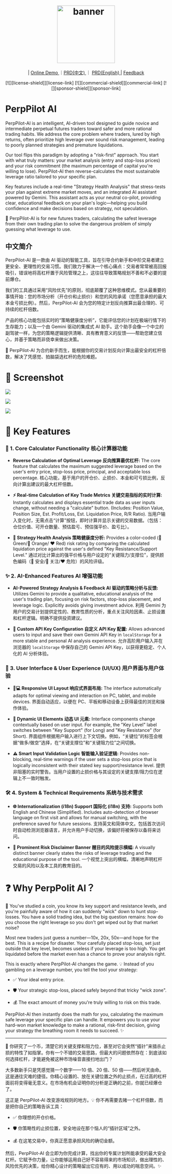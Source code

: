 <h1 align="center">
  <a href="https://perppilot.iamkane.com">
    <img src="asset/perppilot_ai.jpg?raw=true" width="180" height="180" alt="banner" /><br>
  </a>
</h1>

<p align="center"> | <a href="https://perppilot.iamkane.com/"> Online Demo </a> ｜<a href="./docs/README.zh.md">PRD(中文) </a> ｜ <a href="./docs/README.en.md">PRD(English) </a> |  <a href="https://github.com/szkane/PerpPilot-A/issues">Feedback</a><br></p>

<div align="center">
  
[![][license-shield]][license-link]
[![][commercial-shield]][commercial-link]
[![][sponsor-shield]][sponsor-link]

</div>

# PerpPilot AI

PerpPilot-AI is an intelligent, AI-driven tool designed to guide novice and intermediate perpetual futures traders toward safer and more rational trading habits. We address the core problem where traders, lured by high returns, often prioritize high leverage over sound risk management, leading to poorly planned strategies and premature liquidations.

Our tool flips this paradigm by adopting a "risk-first" approach. You start with what truly matters: your market analysis (entry and stop-loss prices) and your risk commitment (the maximum percentage of capital you're willing to lose). PerpPilot-AI then reverse-calculates the most sustainable leverage ratio tailored to your specific plan.

Key features include a real-time "Strategy Health Analysis" that stress-tests your plan against extreme market moves, and an integrated AI assistant powered by Gemini. This assistant acts as your neutral co-pilot, providing clear, educational feedback on your plan's logic—helping you build confidence and make decisions based on strategy, not speculation.

🎯 PerpPilot-AI is for new futures traders, calculating the safest leverage from their own trading plan to solve the dangerous problem of simply guessing what leverage to use.

## 中文简介

PerpPilot-AI 是一款由 AI 驱动的智能工具，旨在引导合约新手和中阶交易者建立更安全、更理性的交易习惯。我们致力于解决一个核心痛点：交易者常常被高回报吸引，错误地将高杠杆置于风险管理之上，这往往导致策略规划不善和不必要的提前爆仓。

我们的工具通过采用“风险优先”的原则，彻底颠覆了这种思维模式。您从最重要的事情开始：您的市场分析（开仓价和止损价）和您的风险承诺（您愿意承担的最大本金亏损比例）。然后，PerpPilot-AI 会为您的特定计划反向推算出最合理的、可持续的杠杆倍数。

产品的核心功能包括实时的“策略健康度分析”，它能评估您的计划在极端行情下的生存能力；以及一个由 Gemini 驱动的集成式 AI 助手。这个助手会像一个中立的副驾驶一样，为您的策略逻辑提供清晰、具有教育意义的反馈——帮助您建立信心，并基于策略而非侥幸来做出决策。

🎯 PerpPilot-AI 为合约新手而生，能根据你的交易计划反向计算出最安全的杠杆倍数，解决了凭感觉、拍脑袋选杠杆的危险难题。

# 🌠 Screenshot

![](asset/screenshot_1.png)

![](asset/screenshot_2.png)

![](asset/screenshot_3.png)

# 🌟 Key Features

### 🧮 1. Core Calculator Functionality 核心计算器功能

- **Reverse Calculation of Optimal Leverage 反向推算最优杠杆:**
  The core feature that calculates the maximum suggested leverage based on the user's entry price, stop-loss price, principal, and acceptable loss percentage.
  核心功能，基于用户的开仓价、止损价、本金和可亏损比例，反向计算出建议的最大杠杆倍数。

- **⚡ Real-time Calculation of Key Trade Metrics 关键交易指标的实时计算:**
  Instantly calculates and displays essential trade data as user inputs change, without needing a "calculate" button. (Includes: Position Value, Position Size, Est. Profit/Loss, Est. Liquidation Price, R/R Ratio).
  当用户输入变化时，无需点击“计算”按钮，即时计算并显示关键的交易数据。（包括：仓位价值、可开仓数量、预估盈亏、预估强平价、盈亏比）。

- **🚦 Strategy Health Analysis 策略健康度分析:**
  Provides a color-coded (💚 Green/🧡 Orange/ ❤️ Red) risk rating by comparing the calculated liquidation price against the user's defined "Key Resistance/Support Level."
  通过对比计算出的强平价格与用户设定的“关键阻力/支撑位”，提供颜色编码（💚 安全/🧡 关注/❤️ 危险）的风险评级。

### ✨ 2. AI-Enhanced Features AI 增强功能

- **AI-Powered Strategy Analysis & Feedback AI 驱动的策略分析与反馈:**
  Utilizes Gemini to provide a qualitative, educational analysis of the user's trading plan, focusing on risk factors, stop-loss placement, and leverage logic. Explicitly avoids giving investment advice.
  利用 Gemini 为用户的交易计划提供定性的、教育性质的分析，重点关注风险因素、止损设置和杠杆逻辑。明确不提供投资建议。

- **🔑 Custom API Key Configuration 自定义 API Key 配置:**
  Allows advanced users to input and save their own Gemini API Key in `localStorage` for a more stable and personal AI analysis experience.
  允许高阶用户输入并在浏览器的 `localStorage` 中保存自己的 Gemini API Key，以获得更稳定、个人化的 AI 分析体验。

### 🎨 3. User Interface & User Experience (UI/UX) 用户界面与用户体验

- **📱💻 Responsive UI Layout 响应式界面布局:**
  The interface automatically adapts for optimal viewing and interaction on PC, tablet, and mobile devices.
  界面自动适应，以便在 PC、平板和移动设备上获得最佳的浏览和操作体验。

- **🔄 Dynamic UI Elements 动态 UI 元素:**
  Interface components change contextually based on user input. For example, the "Key Level" label switches between "Key Support" (for Long) and "Key Resistance" (for Short).
  界面组件根据用户输入进行上下文切换。例如，“关键位”的标签会根据“做多/做空”选择，在“关键支撑位”和“关键阻力位”之间切换。

- **⚠️ Smart Input Validation Logic 智能输入验证逻辑:**
  Provides non-blocking, real-time warnings if the user sets a stop-loss price that is logically inconsistent with their stated key support/resistance level.
  提供非阻塞的实时警告。当用户设置的止损价格与其设定的关键支撑/阻力位在逻辑上不一致时触发。

### 🛠️ 4. System & Technical Requirements 系统与技术需求

- **🌐 Internationalization (i18n) Support 国际化 (i18n) 支持:**
  Supports both English and Chinese (Simplified). Includes auto-detection of browser language on first visit and allows for manual switching, with the preference saved for future sessions.
  支持英文和简体中文。包括首次访问时自动检测浏览器语言，并允许用户手动切换，该偏好将被保存以备将来访问。

- **📢 Prominent Risk Disclaimer Banner 醒目的风险提示横幅:**
  A visually distinct banner clearly states the risks of leverage trading and the educational purpose of the tool.
  一个视觉上突出的横幅，清晰地声明杠杆交易的风险以及本工具的教育目的。

# ❓ Why PerpPolit AI？

🧠 You've studied a coin, you know its key support and resistance levels, and you're painfully aware of how it can suddenly "wick" down to hunt stop-losses. You have a solid trading idea, but the big question remains: how do you choose the right leverage so you don't get wiped out by that market noise?

Most new traders just guess a number—10x, 20x, 50x—and hope for the best. This is a recipe for disaster. Your carefully placed stop-loss, set just outside that key level, becomes useless if your leverage is too high. You get liquidated before the market even has a chance to prove your analysis right.

This is exactly where PerpPilot-AI changes the game. 💡 Instead of you gambling on a leverage number, you tell the tool your strategy:

- ✅ Your ideal entry price.

- 🛡️ Your strategic stop-loss, placed safely beyond that tricky "wick zone".

- 💰 The exact amount of money you're truly willing to risk on this trade.

PerpPilot-AI then instantly does the math for you, calculating the maximum safe leverage your specific plan can handle. It empowers you to use your hard-won market knowledge to make a rational, risk-first decision, giving your strategy the breathing room it needs to succeed. ✨

---

🧠 你研究了一个币，清楚它的关键支撑和阻力位，甚至对它会突然“插针”来猎杀止损的特性了如指掌。你有一个不错的交易思路，但最大的问题依然存在：到底该如何选择杠杆，才能避免被这种市场噪音直接扫地出门？

大多数新手只是凭感觉猜一个数字——10 倍、20 倍、50 倍——然后听天由命。这是通往灾难的捷径。你精心设置的、放在关键位置之外的止损点，在过高的杠杆面前将变得毫无意义。在市场有机会证明你的分析是正确的之前，你就已经爆仓了。

这正是 PerpPilot-AI 改变游戏规则的地方。💡 你不再需要去赌一个杠杆倍数，而是把你自己的策略告诉工具：

- ✅ 你理想的开仓价格。

- 🛡️ 你策略性的止损位置，安全地设在那个恼人的“插针区域”之外。

- 💰 在这笔交易中，你真正愿意承担风险的确切金额。

然后，PerpPilot-AI 会立即为你完成计算，找出你的专属计划所能承受的最大安全杠杆。它赋予你力量，让你能够运用自己好不容易得来的市场知识，做出理性的、风险优先的决策，给你精心设计的策略留出它应有的、用以成功的喘息空间。✨

